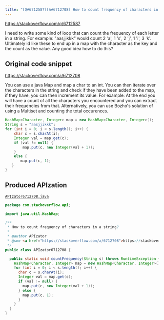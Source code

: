 ```yaml
---
title: "[Q#6712587][A#6712708] How to count frequency of characters in a string?"
---
```


https://stackoverflow.com/q/6712587

I need to write some kind of loop that can count the frequency of each letter in a string. 
For example: "aasjjikkk" would count 2 'a', 1 's', 2 'j', 1 'i', 3 'k'. Ultimately id like these to end up in a map with the character as the key and the count as the value. Any good idea how to do this?



## Original code snippet

https://stackoverflow.com/a/6712708

You can use a java Map and map a char to an int. You can then iterate over the characters in the string and check if they have been added to the map, if they have, you can then increment its value.
For example:
At the end you will have a count of all the characters you encountered and you can extract their frequencies from that.
Alternatively, you can use Bozho's solution of using a Multiset and counting the total occurences.

```java
HashMap<Character, Integer> map = new HashMap<Character, Integer>();
String s = "aasjjikkk";
for (int i = 0; i < s.length(); i++) {
    char c = s.charAt(i);
    Integer val = map.get(c);
    if (val != null) {
        map.put(c, new Integer(val + 1));
    }
    else {
       map.put(c, 1);
   }
}
```

## Produced APIzation

[`APIzator6712708.java`](/data/search/java/APIzator6712708.java)

```java
package com.stackoverflow.api;

import java.util.HashMap;

/**
 * How to count frequency of characters in a string?
 *
 * @author APIzator
 * @see <a href="https://stackoverflow.com/a/6712708">https://stackoverflow.com/a/6712708</a>
 */
public class APIzator6712708 {

  public static void countFrequency(String s) throws RuntimeException {
    HashMap<Character, Integer> map = new HashMap<Character, Integer>();
    for (int i = 0; i < s.length(); i++) {
      char c = s.charAt(i);
      Integer val = map.get(c);
      if (val != null) {
        map.put(c, new Integer(val + 1));
      } else {
        map.put(c, 1);
      }
    }
  }
}
```